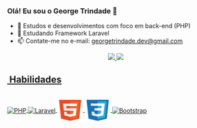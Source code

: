 ### Olá! Eu sou o George Trindade 👋


- 🔭 Estudos e desenvolvimentos com foco em back-end (PHP)
- 🌱 Estudando Framework Laravel
- 📫 Contate-me no e-mail: georgetrindade.dev@gmail.com

<div align="center">
  <a href="https://github.com/George-Trindade">
  <img height="180em" src="https://github-readme-stats.vercel.app/api?username=George-Trindade&show_icons=true&theme=dark&include_all_commits=true&count_private=true"/>
  <img height="180em" src="https://github-readme-stats.vercel.app/api/top-langs/?username=George-Trindade&layout=compact&langs_count=7&theme=dark"/>
</div>


## &nbsp;Habilidades

<div style="display: inline_block"><br>
  <img align="center" alt="PHP" height="50" width="60" src="https://cdn.jsdelivr.net/gh/devicons/devicon/icons/php/php-original.svg">
  <img align="center" alt="Laravel" height="50" width="60" src="https://cdn.jsdelivr.net/gh/devicons/devicon/icons/laravel/laravel-plain-wordmark.svg">
  <img align="center" alt="HTML" height="50" width="60" src="https://raw.githubusercontent.com/devicons/devicon/master/icons/html5/html5-original.svg">
  <img align="center" alt="CSS" height="50" width="60" src="https://raw.githubusercontent.com/devicons/devicon/master/icons/css3/css3-original.svg">
  <img align="center" alt="Bootstrap" height="50" width="60" src="https://cdn.jsdelivr.net/gh/devicons/devicon/icons/bootstrap/bootstrap-original-wordmark.svg">
</div>
